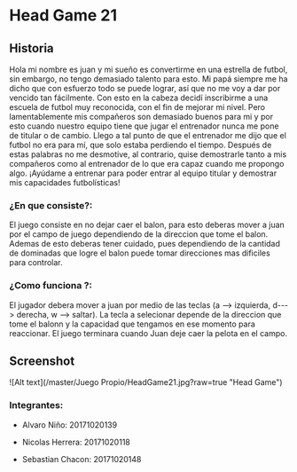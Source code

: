 # Head Game 21

## Historia

<p>
Hola mi nombre es juan y mi sueño es convertirme en una estrella de futbol, sin embargo, no tengo demasiado talento para esto. Mi papá siempre me ha dicho que con esfuerzo todo se puede lograr, así que no me voy a dar por vencido tan fácilmente. Con esto en la cabeza decidí inscribirme a una escuela de futbol muy reconocida, con el fin de mejorar mi nivel. 
Pero lamentablemente mis compañeros son demasiado buenos para mi y por esto cuando nuestro equipo tiene que jugar el entrenador nunca me pone de titular o de cambio.  Llego a tal punto de que el entrenador me dijo que el futbol no era para mí, que solo estaba perdiendo el tiempo. Después de estas palabras no me desmotive, al contrario, quise demostrarle tanto a mis compañeros como al entrenador de lo que era capaz cuando me propongo algo.  
¡Ayúdame a entrenar para poder entrar al equipo titular y demostrar mis capacidades futbolísticas! 
</p>

### ¿En que consiste?:
<p>
El juego consiste en no dejar caer el balon, para esto deberas mover a juan por el campo de juego dependiendo de la direccion que tome el balon. Ademas de esto deberas tener cuidado, pues dependiendo de la cantidad de dominadas que logre el balon puede tomar direcciones mas dificiles para controlar.
</p>

### ¿Como funciona ?:
<p>
El jugador debera mover a juan por medio de las teclas (a --> izquierda, d---> derecha, w --> saltar). La tecla a selecionar depende de la direccion que tome el balonn y la capacidad que tengamos en ese momento para reaccionar.
El juego terminara cuando Juan deje caer la pelota en el campo. 
</p>

## Screenshot
![Alt text](/master/Juego Propio/HeadGame21.jpg?raw=true "Head Game")


### Integrantes:

- Alvaro Niño: 20171020139

- Nicolas Herrera: 20171020118

- Sebastian Chacon: 20171020148
